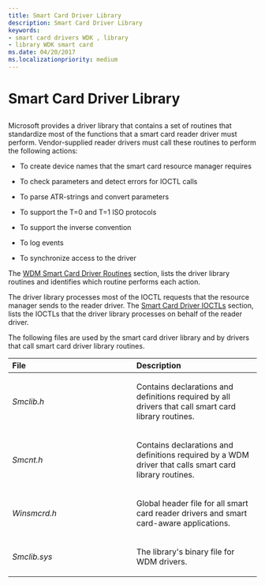 ```yaml
---
title: Smart Card Driver Library
description: Smart Card Driver Library
keywords:
- smart card drivers WDK , library
- library WDK smart card
ms.date: 04/20/2017
ms.localizationpriority: medium
---
```


# Smart Card Driver Library


## <span id="_ntovr_smart_card_driver_library"></span><span id="_NTOVR_SMART_CARD_DRIVER_LIBRARY"></span>


Microsoft provides a driver library that contains a set of routines that standardize most of the functions that a smart card reader driver must perform. Vendor-supplied reader drivers must call these routines to perform the following actions:

-   To create device names that the smart card resource manager requires

-   To check parameters and detect errors for IOCTL calls

-   To parse ATR-strings and convert parameters

-   To support the T=0 and T=1 ISO protocols

-   To support the inverse convention

-   To log events

-   To synchronize access to the driver

The [WDM Smart Card Driver Routines](/previous-versions/ff549046(v=vs.85)) section, lists the driver library routines and identifies which routine performs each action.

The driver library processes most of the IOCTL requests that the resource manager sends to the reader driver. The [Smart Card Driver IOCTLs](/windows-hardware/drivers/ddi/winsmcrd) section, lists the IOCTLs that the driver library processes on behalf of the reader driver.

The following files are used by the smart card driver library and by drivers that call smart card driver library routines.

<table>
<colgroup>
<col width="50%" />
<col width="50%" />
</colgroup>
<thead>
<tr class="header">
<th align="left">File</th>
<th align="left">Description</th>
</tr>
</thead>
<tbody>
<tr class="odd">
<td align="left"><p><em>Smclib.h</em></p></td>
<td align="left"><p>Contains declarations and definitions required by all drivers that call smart card library routines.</p></td>
</tr>
<tr class="even">
<td align="left"><p><em>Smcnt.h</em></p></td>
<td align="left"><p>Contains declarations and definitions required by a WDM driver that calls smart card library routines.</p></td>
</tr>
<tr class="odd">
<td align="left"><p><em>Winsmcrd.h</em></p></td>
<td align="left"><p>Global header file for all smart card reader drivers and smart card-aware applications.</p></td>
</tr>
<tr class="even">
<td align="left"><p><em>Smclib.sys</em></p></td>
<td align="left"><p>The library's binary file for WDM drivers.</p></td>
</tr>
</tbody>
</table>

 

 

